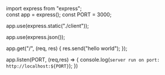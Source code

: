 <!-- סיכום החומר -->

<!-- תחילת עבודה ויצירת קובץ השרת server.ts -->

import express from "express";  
const app = express();
const PORT = 3000;

<!-- static file -->
app.use(express.static("./client"));
<!-- בעזרתו נוכל לקבל את כל הקבצים שבתיקיית client -->

<!--  ישיג לנו את המידע ל json-->
app.use(express.json());



app.get("/", (req, res) {
  res.send("hello world");
});

app.listen(PORT, (req,res) => {
    console.log(`server run on port: http://localhost:${PORT}`);
})





